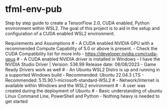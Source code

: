 # tfml-env-pub

Step by step guide to create a TensorFlow 2.0, CUDA enabled, Python environment within WSL2.
The goal of this project is to aid in the setup and configuration of a CUDA enabled WSL2 environment.

Requirements and Assumptions
    # - A CUDA enabled NVIDIA GPU with a recommended Compute Capability of 5.0 or above is present.
        - Check the CUDA Compatibility list for more info - https://developer.nvidia.com/cuda-gpus
    # - A CUDA enabled NVIDIA driver is installed in Windows
        - I have the NVIDIA Studio Driver | Version: 536.99 Release date: 08/08/2023
        - Game Ready Drivers work as well
    # - An Ubuntu WSL2 Distro is up and running in a supported Windows build
        - Recommended: Ubuntu 22.04.3 LTS
        - Recommended: 5.15.90.1-microsoft-standard-WSL2
    # - Network/Internet is available within Windows and the WSL2 environment
    # - A user was created during the deployment of Ubuntu
    # - Basic understanding of ubuntu Linux Command Line, PowerShell and Python
        - Nothing heavy is needed to get started
    
